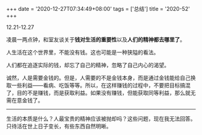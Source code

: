 +++
date = '2020-12-27T07:34:49+08:00'
tags = ['总结']
title = '2020-52'
+++

12.21-12.27

凌晨一两点钟，和室友谈关于**钱对生活的重要性**以及**人们的精神都去哪里了**。

人生活在这个世界里，不能没有钱。这也可能是一种狭隘的看法。

人们都在追逐实际的钱，却忘了自己的精神，忽略了自己内心的渴望。

诚然，人是需要金钱的。但是，人需要的不是金钱本身，而是通过金钱能给自己换取一些利益——看病、吃饭等等。所以，在这样赚钱的过程中，不要把目标搞混了，目的不是赚钱，而是获取利益。如果没有赚钱，但能获取同等利益，那么就无需在意金钱了。

---

生活的本质是什么？人最宝贵的精神应该被抛却吗？这些问题，现在我无法回答。只待活在世上日子变长，有些东西自然明晰。
